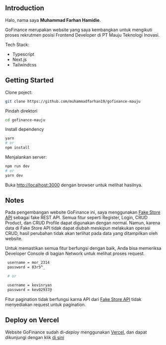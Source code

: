 ## Introduction

Halo, nama saya **Muhammad Farhan Hamidie**.

GoFinance merupakan website yang saya kembangkan untuk mengikuti proses rekrutmen posisi Frontend Developer di PT Mauju Teknologi Inovasi.

Tech Stack:

- Typescript
- Next.js
- Tailwindcss

## Getting Started

Clone poject:

```bash
git clone https://github.com/muhammadfarhan19/gofinance-mauju
```

Pindah direktori

```bash
cd gofinance-mauju
```

Install dependency

```bash
yarn
# or
npm install
```

Menjalankan server:

```bash
npm run dev
# or
yarn dev
```

Buka [http://localhost:3000](http://localhost:3000) dengan browser untuk melihat hasilnya.

## Notes

Pada pengembangan website GoFinance ini, saya menggunakan [Fake Store API](https://fakestoreapi.com/) sebagai fake REST API. Semua fitur seperti Register, Login, CRUD Product, dan CRUD Profile dapat digunakan dengan normal. Namun, karena data di Fake Store API tidak dapat diubah meskipun melakukan operasi CRUD, hasil perubahan tidak akan terlihat pada data yang ditampilkan oleh website.

Untuk memastikan semua fitur berfungsi dengan baik, Anda bisa memeriksa Developer Console di bagian Network untuk melihat proses request.

```bash
 username = mor_2314
 password = 83r5^_

 # or

 username = kevinryan
 password = kev02937@
```

Fitur pagination tidak berfungsi karna API dari [Fake Store API](https://fakestoreapi.com/) tidak menyediakan request untuk pagination.

## Deploy on Vercel

Website GoFinance sudah di-_deploy_ menggunakan [Vercel](https://vercel.com/), dan dapat dikunjungi dengan klik [di sini](https://gofinance-mauju.vercel.app/)
